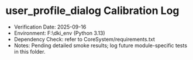 # user_profile_dialog Calibration Log

- Verification Date: 2025-09-16
- Environment: F:\dki_env (Python 3.13)
- Dependency Check: refer to CoreSystem/requirements.txt
- Notes: Pending detailed smoke results; log future module-specific tests in this folder.


